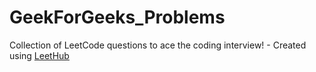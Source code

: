 # GeekForGeeks_Problems
Collection of LeetCode questions to ace the coding interview! - Created using [LeetHub](https://github.com/QasimWani/LeetHub)
